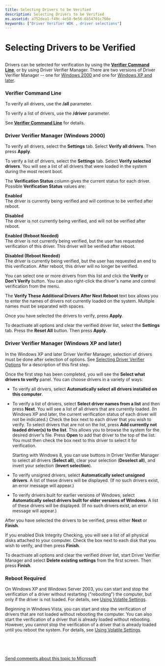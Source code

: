 ```yaml
---
title: Selecting Drivers to be Verified
description: Selecting Drivers to be Verified
ms.assetid: a752dea1-f49c-4e58-9e56-6b54701c760e
keywords: ["Driver Verifier WDK , driver selections"]
---
```


# Selecting Drivers to be Verified


## <span id="ddk_selecting_drivers_to_be_verified_tools"></span><span id="DDK_SELECTING_DRIVERS_TO_BE_VERIFIED_TOOLS"></span>


Drivers can be selected for verification by using the [**Verifier Command Line**](verifier-command-line.md), or by using Driver Verifier Manager. There are two versions of Driver Verifier Manager -- one for [Windows 2000](driver-verifier-manager--windows-2000-.md) and one for [Windows XP and later](driver-verifier-manager--windows-xp-and-later-.md).

### <span id="verifier_command_line"></span><span id="VERIFIER_COMMAND_LINE"></span>Verifier Command Line

To verify all drivers, use the **/all** parameter.

To verify a list of drivers, use the **/driver** parameter.

See [**Verifier Command Line**](verifier-command-line.md) for details.

### <span id="driver_verifier_manager__windows_2000_"></span><span id="DRIVER_VERIFIER_MANAGER__WINDOWS_2000_"></span>Driver Verifier Manager (Windows 2000)

To verify all drivers, select the **Settings** tab. Select **Verify all drivers**. Then press **Apply**.

To verify a list of drivers, select the **Settings** tab. Select **Verify selected drivers**. You will see a list of all drivers that were loaded in the system during the most recent boot.

The **Verification Status** column gives the current status for each driver. Possible **Verification Status** values are:

<span id="Enabled"></span><span id="enabled"></span><span id="ENABLED"></span>**Enabled**  
The driver is currently being verified and will continue to be verified after reboot.

<span id="Disabled"></span><span id="disabled"></span><span id="DISABLED"></span>**Disabled**  
The driver is not currently being verified, and will not be verified after reboot.

<span id="Enabled__Reboot_Needed_"></span><span id="enabled__reboot_needed_"></span><span id="ENABLED__REBOOT_NEEDED_"></span>**Enabled (Reboot Needed)**  
The driver is not currently being verified, but the user has requested verification of this driver. This driver will be verified after reboot.

<span id="Disabled__Reboot_Needed_"></span><span id="disabled__reboot_needed_"></span><span id="DISABLED__REBOOT_NEEDED_"></span>**Disabled (Reboot Needed)**  
The driver is currently being verified, but the user has requested an end to this verification. After reboot, this driver will no longer be verified.

You can select one or more drivers from this list and click the **Verify** or **Don't Verify** button. You can also right-click the driver's name and control verification from the menu.

The **Verify These Additional Drivers After Next Reboot** text box allows you to enter the names of drivers not currently loaded on the system. Multiple names must be separated with spaces.

Once you have selected the drivers to verify, press **Apply**.

To deactivate all options and clear the verified driver list, select the **Settings** tab. Press the **Reset All** button. Then press **Apply**.

### <span id="driver_verifier_manager__windows_xp_and_later_"></span><span id="DRIVER_VERIFIER_MANAGER__WINDOWS_XP_AND_LATER_"></span>Driver Verifier Manager (Windows XP and later)

In the Windows XP and later Driver Verifier Manager, selection of drivers must be done after selection of options. See [Selecting Driver Verifier Options](selecting-driver-verifier-options.md) for a description of this first step.

Once the first step has been completed, you will see the **Select what drivers to verify** panel. You can choose drivers in a variety of ways:

-   To verify all drivers, select **Automatically select all drivers installed on this computer**.

-   To verify a list of drivers, select **Select driver names from a list** and then press **Next**. You will see a list of all drivers that are currently loaded. (In Windows XP and later, the current verification status of each driver will not be indicated.) Check the box next to each driver that you wish to verify. To select drivers that are not on the list, press **Add currently not loaded driver(s) to the list**. This allows you to browse the system for the desired driver's file. Press **Open** to add that driver to the top of the list. You must then check the box next to this driver to select it for verification.

    Starting with Windows 8, you can use buttons in Driver Verifier Manager to select all drivers (**Select all**), clear your selection (**Deselect all**), and invert your selection (**Invert selection**).

-   To verify unsigned drivers, select **Automatically select unsigned drivers**. A list of these drivers will be displayed. (If no such drivers exist, an error message will appear.)

-   To verify drivers built for earlier versions of Windows, select **Automatically select drivers built for older versions of Windows**. A list of these drivers will be displayed. (If no such drivers exist, an error message will appear.)

After you have selected the drivers to be verified, press either **Next** or **Finish**.

If you enabled Disk Integrity Checking, you will see a list of all physical disks attached to your computer. Check the box next to each disk that you wish to verify, and then press **Finish**.

To deactivate all options and clear the verified driver list, start Driver Verifier Manager and select **Delete existing settings** from the first screen. Then press **Finish**.

### <span id="reboot_required"></span><span id="REBOOT_REQUIRED"></span>Reboot Required

On Windows XP and Windows Server 2003, you can start and stop the verification of a driver without restarting ("rebooting") the computer, but only if the driver is not loaded. For details, see [Using Volatile Settings](using-volatile-settings.md).

Beginning in Windows Vista, you can start and stop the verification of drivers that are not loaded without rebooting the computer. You can also start the verification of a driver that is already loaded without rebooting. However, you cannot stop the verification of a driver that is already loaded until you reboot the system. For details, see [Using Volatile Settings](using-volatile-settings.md).

 

 

[Send comments about this topic to Microsoft](mailto:wsddocfb@microsoft.com?subject=Documentation%20feedback%20[devtest\devtest]:%20Selecting%20Drivers%20to%20be%20Verified%20%20RELEASE:%20%2811/17/2016%29&body=%0A%0APRIVACY%20STATEMENT%0A%0AWe%20use%20your%20feedback%20to%20improve%20the%20documentation.%20We%20don't%20use%20your%20email%20address%20for%20any%20other%20purpose,%20and%20we'll%20remove%20your%20email%20address%20from%20our%20system%20after%20the%20issue%20that%20you're%20reporting%20is%20fixed.%20While%20we're%20working%20to%20fix%20this%20issue,%20we%20might%20send%20you%20an%20email%20message%20to%20ask%20for%20more%20info.%20Later,%20we%20might%20also%20send%20you%20an%20email%20message%20to%20let%20you%20know%20that%20we've%20addressed%20your%20feedback.%0A%0AFor%20more%20info%20about%20Microsoft's%20privacy%20policy,%20see%20http://privacy.microsoft.com/default.aspx. "Send comments about this topic to Microsoft")




